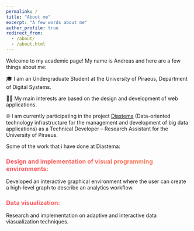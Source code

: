 ```yaml
---
permalink: /
title: "About me"
excerpt: "A few words about me"
author_profile: true
redirect_from: 
  - /about/
  - /about.html
---
```


<style>

  h3 {
    background: -webkit-linear-gradient(left, #fe515d, #f78f62);
      -webkit-background-clip: text;
      -webkit-text-fill-color: transparent;
      background-clip: text;
      color: transparent;
  }

  h3::selection {
    background: rgba(255, 113, 24, 0.178);
  }
  h3::-moz-selection {
    background: rgba(255, 113, 24, 0.178);
  }

</style>

Welcome to my academic page! My name is Andreas and here are a few things about me:

🎓 I am an Undergraduate Student at the University of Piraeus, Department of Digital Systems. 

👨‍💻 My main interests are based on the design and development of web applications. 

🌐 I am currently participating in the project [Diastema](https://diastema.gr) (Data-oriented technology infrastructure for the management and development of big data applications) as a Technical Developer – Research Assistant for the University of Piraeus.

Some of the work that i have done at Diastema:

### Design and implementation of visual programming environments:
Developed an interactive graphical environment where the user can create a high-level graph to describe an analytics workflow.

### Data visualization:
Research and implementation on adaptive and interactive data viasualization techniques.

